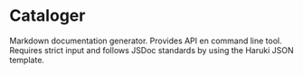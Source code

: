 # Cataloger

Markdown documentation generator. Provides API en command line tool. Requires
strict input and follows JSDoc standards by using the Haruki JSON template.

